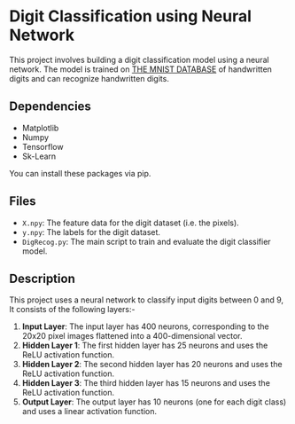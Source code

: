 # Digit Classification using Neural Network
This project involves building a digit classification model using a neural network. The model is trained on  [THE MNIST DATABASE]( http://yann.lecun.com/exdb/mnist/) of handwritten digits and can recognize handwritten digits.

## Dependencies
<ul><li>Matplotlib</li>
<li>Numpy</li>
<li>Tensorflow</li>
<li>Sk-Learn</li>
</ul>
You can install these packages via pip.

## Files
-   `X.npy`: The feature data for the digit dataset (i.e. the pixels).
-   `y.npy`: The labels for the digit dataset.
-   `DigRecog.py`: The main script to train and evaluate the digit classifier model.

## Description
This project uses a neural network to classify input digits between 0 and 9, It consists of the following layers:-
1. **Input Layer**: The input layer has 400 neurons, corresponding to the 20x20 pixel images flattened into a 400-dimensional vector.
2. **Hidden Layer 1**: The first hidden layer has 25 neurons and uses the ReLU activation function.
3.  **Hidden Layer 2**: The second hidden layer has 20 neurons and uses the ReLU activation function.
4. **Hidden Layer 3**: The third hidden layer has 15 neurons and uses the ReLU activation function.
5. **Output Layer**: The output layer has 10 neurons (one for each digit class) and uses a linear activation function. 
